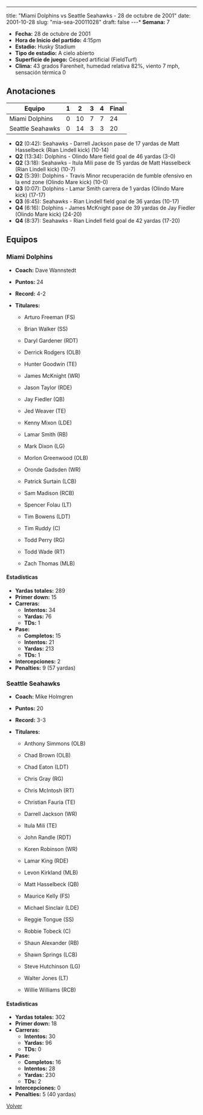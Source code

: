 ---
title: "Miami Dolphins vs Seattle Seahawks - 28 de octubre de 2001"
date: 2001-10-28
slug: "mia-sea-20011028"
draft: false
---* **Semana:** 7
* **Fecha:** 28 de octubre de 2001
* **Hora de Inicio del partido:** 4:15pm
* **Estadio:** Husky Stadium
* **Tipo de estadio:** A cielo abierto
* **Superficie de juego:** Césped artificial (FieldTurf)
* **Clima:** 43 grados Farenheit, humedad relativa 82%, viento 7 mph, sensación térmica 0




## Anotaciones
| Equipo | 1 | 2 | 3 | 4 | Final |
|--------|---|---|---|---|-------|
| Miami Dolphins  | 0 | 10 | 7 | 7  | 24 |
| Seattle Seahawks  | 0 | 14 | 3 | 3  | 20 |
* **Q2** (0:42): Seahawks - Darrell Jackson pase de 17 yardas de Matt Hasselbeck (Rian Lindell kick) (10-14)
* **Q2** (13:34): Dolphins - Olindo Mare field goal de 46 yardas (3-0)
* **Q2** (3:18): Seahawks - Itula Mili pase de 15 yardas de Matt Hasselbeck (Rian Lindell kick) (10-7)
* **Q2** (5:39): Dolphins - Travis Minor recuperación de fumble ofensivo en la end zone (Olindo Mare kick) (10-0)
* **Q3** (0:07): Dolphins - Lamar Smith carrera de 1 yardas (Olindo Mare kick) (17-17)
* **Q3** (6:45): Seahawks - Rian Lindell field goal de 36 yardas (10-17)
* **Q4** (6:16): Dolphins - James McKnight pase de 39 yardas de Jay Fiedler (Olindo Mare kick) (24-20)
* **Q4** (8:37): Seahawks - Rian Lindell field goal de 42 yardas (17-20)


## Equipos


### Miami Dolphins
* **Coach:** Dave Wannstedt
* **Puntos:** 24
* **Record:** 4-2
* **Titulares:** 

  * Arturo Freeman (FS) 

  * Brian Walker (SS) 

  * Daryl Gardener (RDT) 

  * Derrick Rodgers (OLB) 

  * Hunter Goodwin (TE) 

  * James McKnight (WR) 

  * Jason Taylor (RDE) 

  * Jay Fiedler (QB) 

  * Jed Weaver (TE) 

  * Kenny Mixon (LDE) 

  * Lamar Smith (RB) 

  * Mark Dixon (LG) 

  * Morlon Greenwood (OLB) 

  * Oronde Gadsden (WR) 

  * Patrick Surtain (LCB) 

  * Sam Madison (RCB) 

  * Spencer Folau (LT) 

  * Tim Bowens (LDT) 

  * Tim Ruddy (C) 

  * Todd Perry (RG) 

  * Todd Wade (RT) 

  * Zach Thomas (MLB) 

#### Estadísticas
* **Yardas totales:** 289
* **Primer down:** 15
* **Carreras:**
  * **Intentos:** 34
  * **Yardas:** 76
  * **TDs:** 1
* **Pase:**
  * **Completos:** 15
  * **Intentos:** 21
  * **Yardas:** 213
  * **TDs:** 1
* **Intercepciones:** 2
* **Penalties:** 9 (57 yardas)

### Seattle Seahawks
* **Coach:** Mike Holmgren
* **Puntos:** 20
* **Record:** 3-3
* **Titulares:** 

  * Anthony Simmons (OLB) 

  * Chad Brown (OLB) 

  * Chad Eaton (LDT) 

  * Chris Gray (RG) 

  * Chris McIntosh (RT) 

  * Christian Fauria (TE) 

  * Darrell Jackson (WR) 

  * Itula Mili (TE) 

  * John Randle (RDT) 

  * Koren Robinson (WR) 

  * Lamar King (RDE) 

  * Levon Kirkland (MLB) 

  * Matt Hasselbeck (QB) 

  * Maurice Kelly (FS) 

  * Michael Sinclair (LDE) 

  * Reggie Tongue (SS) 

  * Robbie Tobeck (C) 

  * Shaun Alexander (RB) 

  * Shawn Springs (LCB) 

  * Steve Hutchinson (LG) 

  * Walter Jones (LT) 

  * Willie Williams (RCB) 

#### Estadísticas
* **Yardas totales:** 302
* **Primer down:** 18
* **Carreras:**
  * **Intentos:** 30
  * **Yardas:** 96
  * **TDs:** 0
* **Pase:**
  * **Completos:** 16
  * **Intentos:** 28
  * **Yardas:** 230
  * **TDs:** 2
* **Intercepciones:** 0
* **Penalties:** 5 (40 yardas)


[Volver](/historia/2001)
